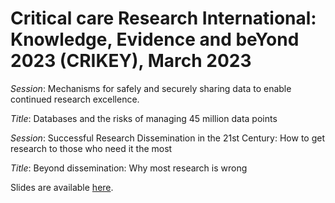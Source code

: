 # Critical care Research International: Knowledge, Evidence and beYond 2023 (CRIKEY), March 2023

*Session*: Mechanisms for safely and securely sharing data to enable continued research excellence.

*Title*: Databases and the risks of managing 45 million data points 

*Session*: Successful Research Dissemination in the 21st Century: How to get research to those who need it the most 

*Title*: Beyond dissemination: Why most research is wrong 

Slides are available [here](https://agbarnett.github.io/talks/crikey/slides).
